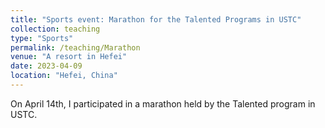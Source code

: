 ```yaml
---
title: "Sports event: Marathon for the Talented Programs in USTC"
collection: teaching
type: "Sports"
permalink: /teaching/Marathon
venue: "A resort in Hefei"
date: 2023-04-09
location: "Hefei, China"
---
```


On April 14th, I participated in a marathon held by the Talented program in USTC.
